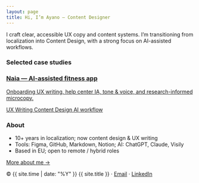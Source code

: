 ```yaml
---
layout: page
title: Hi, I’m Ayano — Content Designer
---
```


<link rel="stylesheet" href="/style.css">

<main>
  <p>I craft clear, accessible UX copy and content systems. I’m transitioning from localization into Content Design, with a strong focus on AI-assisted workflows.</p>

  ### Selected case studies
  <div class="grid cards">
    <a class="card" href="/projects/naia/">
      <h3>Naia — AI-assisted fitness app</h3>
      <p>Onboarding UX writing, help center IA, tone & voice, and research-informed microcopy.</p>
      <span class="badge">UX Writing</span> <span class="badge">Content Design</span> <span class="badge">AI workflow</span>
    </a>
  </div>

  ### About
  - 10+ years in localization; now content design & UX writing  
  - Tools: Figma, GitHub, Markdown, Notion; AI: ChatGPT, Claude, Visily  
  - Based in EU; open to remote / hybrid roles

  [More about me →](/about/)
</main>

<footer>
  © {{ site.time | date: "%Y" }} {{ site.title }} · <a href="mailto:ayanoyokoyama@yahoo.com">Email</a> · <a href="https://www.linkedin.com/in/ayanoyokoyama">LinkedIn</a>
</footer>
